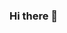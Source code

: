 ### Hi there 👋

<!--
**yujin37/yujin37** is a ✨ _special_ ✨ repository because its `README.md` (this file) appears on your GitHub profile.

Here are some ideas to get you started:

- 🔭 I’m currently working on ...
<a href="https://developer.python.com" target="_blank"><img src="https://img.shields.io/badge/
Python-#3776AB?style=flat-square&logo=Python&logoColor=white"/></a>
<a href="https://developer.C.com" target="_blank"><img src="https://img.shields.io/badge/
C-#A8B9CC?style=flat-square&logo=C&logoColor=white"/></a>
<a href="https://developer.MySQL.com" target="_blank"><img src="https://img.shields.io/badge/
MySQL-#CC2927?style=flat-square&logo=MySQL&logoColor=white"/></a>
- 🌱 I’m currently learning programming language(c, python,SQL)
- 👯 I’m looking to collaborate on data analysis
- 🤔 I’m looking for help with good programmer
- 💬 Ask me about something
- 📫 How to reach me: yj061628@gmail.com
- 😄 Pronouns: ...
- ⚡ Fun fact: ...
-->
